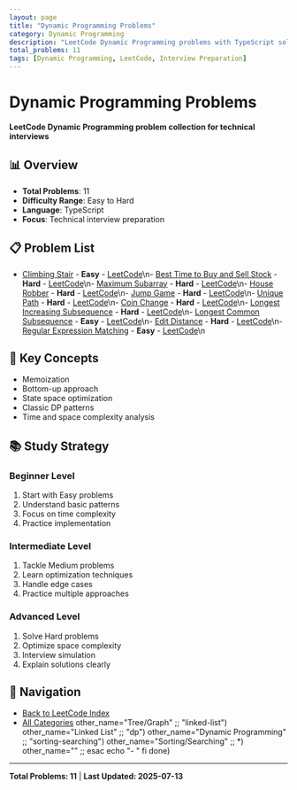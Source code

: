 ```yaml
---
layout: page
title: "Dynamic Programming Problems"
category: Dynamic Programming
description: "LeetCode Dynamic Programming problems with TypeScript solutions"
total_problems: 11
tags: [Dynamic Programming, LeetCode, Interview Preparation]
---
```


# Dynamic Programming Problems

**LeetCode Dynamic Programming problem collection for technical interviews**

## 📊 Overview

- **Total Problems**: 11
- **Difficulty Range**: Easy to Hard
- **Language**: TypeScript
- **Focus**: Technical interview preparation

## 📋 Problem List

- [Climbing Stair](problems/01-climbing-stairs.md) - **Easy** - [LeetCode](https://leetcode.com/problems/climbing-stair/)\n- [Best Time to Buy and Sell Stock](problems/02-best-time-to-buy-and-sell-stock.md) - **Hard** - [LeetCode](https://leetcode.com/problems/best-time-to-buy-and-sell-stock/)\n- [Maximum Subarray](problems/03-maximum-subarray.md) - **Hard** - [LeetCode](https://leetcode.com/problems/maximum-subarray/)\n- [House Robber](problems/04-house-robber.md) - **Hard** - [LeetCode](https://leetcode.com/problems/house-robber/)\n- [Jump Game](problems/05-jump-game.md) - **Hard** - [LeetCode](https://leetcode.com/problems/jump-game/)\n- [Unique Path](problems/06-unique-paths.md) - **Hard** - [LeetCode](https://leetcode.com/problems/unique-paths/)\n- [Coin Change](problems/07-coin-change.md) - **Hard** - [LeetCode](https://leetcode.com/problems/coin-change/)\n- [Longest Increasing Subsequence](problems/08-longest-increasing-subsequence.md) - **Hard** - [LeetCode](https://leetcode.com/problems/longest-increasing-subsequence/)\n- [Longest Common Subsequence](problems/09-longest-common-subsequence.md) - **Easy** - [LeetCode](https://leetcode.com/problems/longest-common-subsequence/)\n- [Edit Distance](problems/10-edit-distance.md) - **Hard** - [LeetCode](https://leetcode.com/problems/edit-distance/)\n- [Regular Expression Matching](problems/11-regular-expression-matching.md) - **Easy** - [LeetCode](https://leetcode.com/problems/regular-expression-matching/)\n

## 🎯 Key Concepts

- Memoization
- Bottom-up approach
- State space optimization
- Classic DP patterns
- Time and space complexity analysis

## 📚 Study Strategy

### Beginner Level
1. Start with Easy problems
2. Understand basic patterns
3. Focus on time complexity
4. Practice implementation

### Intermediate Level
1. Tackle Medium problems
2. Learn optimization techniques
3. Handle edge cases
4. Practice multiple approaches

### Advanced Level
1. Solve Hard problems
2. Optimize space complexity
3. Interview simulation
4. Explain solutions clearly

## 🔗 Navigation

- [Back to LeetCode Index](../index.md)
- [All Categories](../README.md)
 other_name="Tree/Graph" ;;
            "linked-list") other_name="Linked List" ;;
            "dp") other_name="Dynamic Programming" ;;
            "sorting-searching") other_name="Sorting/Searching" ;;
            *) other_name="" ;;
        esac
        echo "- [](..//README.md)"
    fi
done)

---

**Total Problems: 11** | **Last Updated: 2025-07-13**
